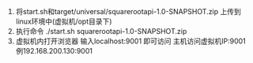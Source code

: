 1. 将start.sh和target/universal/squarerootapi-1.0-SNAPSHOT.zip 上传到linux环境中(虚拟机/opt目录下)
2. 执行命令 ./start.sh squarerootapi-1.0-SNAPSHOT.zip
3. 虚拟机内打开浏览器 输入localhost:9001 即可访问 主机访问虚拟机IP:9001 例192.168.200.130:9001
